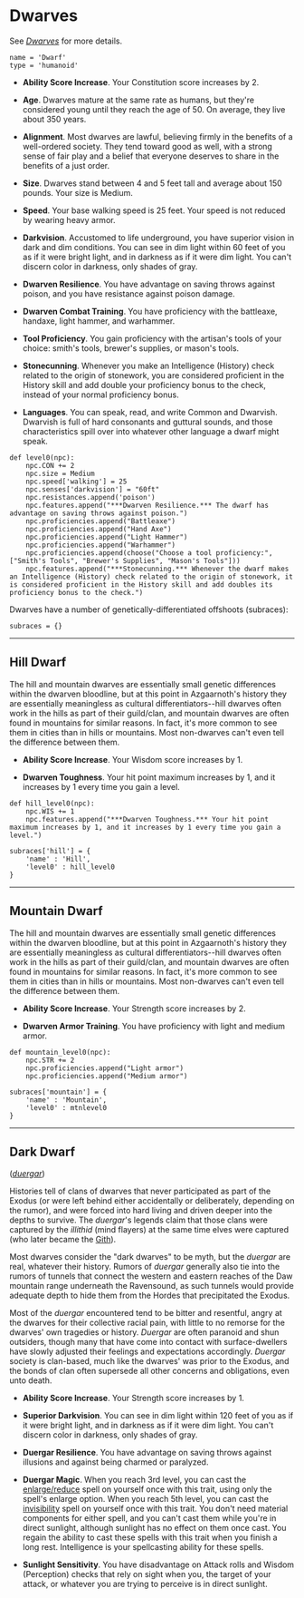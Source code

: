 # Dwarves
See [*Dwarves*](../Creatures/Dwarves.md) for more details.

```
name = 'Dwarf'
type = 'humanoid'
```

* **Ability Score Increase**. Your Constitution score increases by 2.

* **Age**. Dwarves mature at the same rate as humans, but they're considered young until they reach the age of 50. On average, they live about 350 years.

* **Alignment**. Most dwarves are lawful, believing firmly in the benefits of a well-ordered society. They tend toward good as well, with a strong sense of fair play and a belief that everyone deserves to share in the benefits of a just order.

* **Size**. Dwarves stand between 4 and 5 feet tall and average about 150 pounds. Your size is Medium.

* **Speed**. Your base walking speed is 25 feet. Your speed is not reduced by wearing heavy armor.

* **Darkvision**. Accustomed to life underground, you have superior vision in dark and dim conditions. You can see in dim light within 60 feet of you as if it were bright light, and in darkness as if it were dim light. You can't discern color in darkness, only shades of gray.

* **Dwarven Resilience**. You have advantage on saving throws against poison, and you have resistance against poison damage.

* **Dwarven Combat Training**. You have proficiency with the battleaxe, handaxe, light hammer, and warhammer.

* **Tool Proficiency**. You gain proficiency with the artisan's tools of your choice: smith's tools, brewer's supplies, or mason's tools.

* **Stonecunning**. Whenever you make an Intelligence (History) check related to the origin of stonework, you are considered proficient in the History skill and add double your proficiency bonus to the check, instead of your normal proficiency bonus.

* **Languages**. You can speak, read, and write Common and Dwarvish. Dwarvish is full of hard consonants and guttural sounds, and those characteristics spill over into whatever other language a dwarf might speak.

```
def level0(npc):
    npc.CON += 2
    npc.size = Medium
    npc.speed['walking'] = 25
    npc.senses['darkvision'] = "60ft"
    npc.resistances.append('poison')
    npc.features.append("***Dwarven Resilience.*** The dwarf has advantage on saving throws against poison.")
    npc.proficiencies.append("Battleaxe")
    npc.proficiencies.append("Hand Axe")
    npc.proficiencies.append("Light Hammer")
    npc.proficiencies.append("Warhammer")
    npc.proficiencies.append(choose("Choose a tool proficiency:", ["Smith's Tools", "Brewer's Supplies", "Mason's Tools"]))
    npc.features.append("***Stonecunning.*** Whenever the dwarf makes an Intelligence (History) check related to the origin of stonework, it is considered proficient in the History skill and add doubles its proficiency bonus to the check.")
```

Dwarves have a number of genetically-differentiated offshoots (subraces):

```
subraces = {}
```

---

## Hill Dwarf
The hill and mountain dwarves are essentially small genetic differences within the dwarven bloodline, but at this point in Azgaarnoth's history they are essentially meaningless as cultural differentiators--hill dwarves often work in the hills as part of their guild/clan, and mountain dwarves are often found in mountains for similar reasons. In fact, it's more common to see them in cities than in hills or mountains. Most non-dwarves can't even tell the difference between them.

* **Ability Score Increase**. Your Wisdom score increases by 1.

* **Dwarven Toughness**. Your hit point maximum increases by 1, and it increases by 1 every time you gain a level.

```
def hill_level0(npc):
    npc.WIS += 1
    npc.features.append("***Dwarven Toughness.*** Your hit point maximum increases by 1, and it increases by 1 every time you gain a level.")

subraces['hill'] = {
    'name' : 'Hill',
    'level0' : hill_level0
}
```

---

## Mountain Dwarf
The hill and mountain dwarves are essentially small genetic differences within the dwarven bloodline, but at this point in Azgaarnoth's history they are essentially meaningless as cultural differentiators--hill dwarves often work in the hills as part of their guild/clan, and mountain dwarves are often found in mountains for similar reasons. In fact, it's more common to see them in cities than in hills or mountains. Most non-dwarves can't even tell the difference between them.

* **Ability Score Increase**. Your Strength score increases by 2.

* **Dwarven Armor Training**. You have proficiency with light and medium armor.

```
def mountain_level0(npc): 
    npc.STR += 2
    npc.proficiencies.append("Light armor")
    npc.proficiencies.append("Medium armor")

subraces['mountain'] = {
    'name' : 'Mountain',
    'level0' : mtnlevel0
}
```

---

## Dark Dwarf 
([*duergar*](../../Creatures/Duergar.md))

Histories tell of clans of dwarves that never participated as part of the Exodus (or were left behind either accidentally or deliberately, depending on the rumor), and were forced into hard living and driven deeper into the depths to survive. The *duergar*'s legends claim that those clans were captured by the *illithid* (mind flayers) at the same time elves were captured (who later became the [Gith](../Gith.md)).

Most dwarves consider the "dark dwarves" to be myth, but the *duergar* are real, whatever their history. Rumors of *duergar* generally also tie into the rumors of tunnels that connect the western and eastern reaches of the Daw mountain range underneath the Ravensound, as such tunnels would provide adequate depth to hide them from the Hordes that precipitated the Exodus.

Most of the *duergar* encountered tend to be bitter and resentful, angry at the dwarves for their collective racial pain, with little to no remorse for the dwarves' own tragedies or history. *Duergar* are often paranoid and shun outsiders, though many that have come into contact with surface-dwellers have slowly adjusted their feelings and expectations accordingly. *Duergar* society is clan-based, much like the dwarves' was prior to the Exodus, and the bonds of clan often supersede all other concerns and obligations, even unto death.

* **Ability Score Increase**. Your Strength score increases by 1.

* **Superior Darkvision**. You can see in dim light within 120 feet of you as if it were bright light, and in darkness as if it were dim light. You can't discern color in darkness, only shades of gray.

* **Duergar Resilience**. You have advantage on saving throws against illusions and against being charmed or paralyzed.

* **Duergar Magic**. When you reach 3rd level, you can cast the [enlarge/reduce](../../Magic/Spells/enlarge-reduce.md) spell on yourself once with this trait, using only the spell's enlarge option. When you reach 5th level, you can cast the [invisibility](../../Magic/Spells/invisibility.md) spell on yourself once with this trait. You don't need material components for either spell, and you can't cast them while you're in direct sunlight, although sunlight has no effect on them once cast. You regain the ability to cast these spells with this trait when you finish a long rest. Intelligence is your spellcasting ability for these spells.

* **Sunlight Sensitivity**. You have disadvantage on Attack rolls and Wisdom (Perception) checks that rely on sight when you, the target of your attack, or whatever you are trying to perceive is in direct sunlight.
